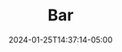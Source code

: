 ---
title: 'Bar'
date: 2024-01-25T14:37:14-05:00
draft: false
id: "bar" 
weight: 7
featuredImage: "/imgs/rooms/bar.jpg"
description: "Habitación amueblada con dos camas matrimoniales y un baño. No dispone de minibar"
images:
    - /imgs/rooms/room1/Sin título-17.jpg
    - /imgs/rooms/room1/Sin título-18.jpg
    - /imgs/rooms/room1/IMG-20231225-WA0027.jpg
    - /imgs/rooms/room1/IMG-20231225-WA0057.jpg
    - /imgs/rooms/room1/IMG-20231225-WA0052.jpg

---